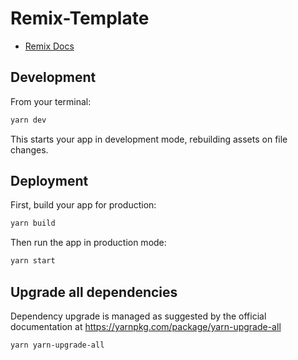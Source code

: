 # Remix-Template

- [Remix Docs](https://remix.run/docs)

## Development

From your terminal:

```sh
yarn dev
```

This starts your app in development mode, rebuilding assets on file changes.

## Deployment

First, build your app for production:

```sh
yarn build
```

Then run the app in production mode:

```sh
yarn start
```

## Upgrade all dependencies

Dependency upgrade is managed as suggested by the official documentation at https://yarnpkg.com/package/yarn-upgrade-all

```
yarn yarn-upgrade-all
```
